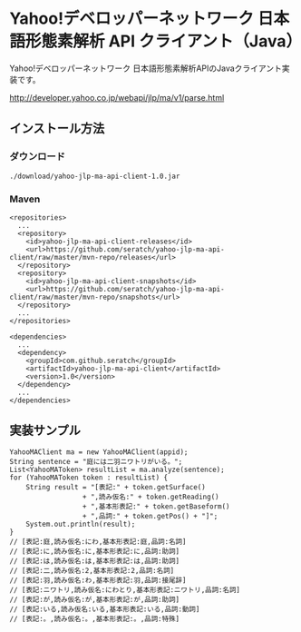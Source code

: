 # Yahoo!デベロッパーネットワーク 日本語形態素解析 API クライアント（Java）

Yahoo!デベロッパーネットワーク 日本語形態素解析APIのJavaクライアント実装です。

http://developer.yahoo.co.jp/webapi/jlp/ma/v1/parse.html

## インストール方法

### ダウンロード

    ./download/yahoo-jlp-ma-api-client-1.0.jar

### Maven

    <repositories>
      ...
      <repository>
        <id>yahoo-jlp-ma-api-client-releases</id>
        <url>https://github.com/seratch/yahoo-jlp-ma-api-client/raw/master/mvn-repo/releases</url>
      </repository>
      <repository>
        <id>yahoo-jlp-ma-api-client-snapshots</id>
        <url>https://github.com/seratch/yahoo-jlp-ma-api-client/raw/master/mvn-repo/snapshots</url>
      </repository>
      ...
    </repositories>

    <dependencies>
      ...
      <dependency>
        <groupId>com.github.seratch</groupId>
        <artifactId>yahoo-jlp-ma-api-client</artifactId>
        <version>1.0</version>
      </dependency>
      ...
    </dependencies>

## 実装サンプル

    YahooMAClient ma = new YahooMAClient(appid);
    String sentence = "庭には二羽ニワトリがいる。";
    List<YahooMAToken> resultList = ma.analyze(sentence);
    for (YahooMAToken token : resultList) {
        String result = "[表記:" + token.getSurface() 
                      + ",読み仮名:" + token.getReading()
                      + ",基本形表記:" + token.getBaseform() 
                      + ",品詞:" + token.getPos() + "]";
        System.out.println(result);
    }
    // [表記:庭,読み仮名:にわ,基本形表記:庭,品詞:名詞]
    // [表記:に,読み仮名:に,基本形表記:に,品詞:助詞]
    // [表記:は,読み仮名:は,基本形表記:は,品詞:助詞]
    // [表記:二,読み仮名:2,基本形表記:2,品詞:名詞]
    // [表記:羽,読み仮名:わ,基本形表記:羽,品詞:接尾辞]
    // [表記:ニワトリ,読み仮名:にわとり,基本形表記:ニワトリ,品詞:名詞]
    // [表記:が,読み仮名:が,基本形表記:が,品詞:助詞]
    // [表記:いる,読み仮名:いる,基本形表記:いる,品詞:動詞]
    // [表記:。,読み仮名:。,基本形表記:。,品詞:特殊]
